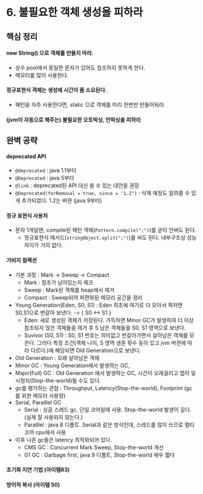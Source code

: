 # 6. 불필요한 객체 생성을 피하라
## 핵심 정리
#### new String() 으로 객체를 만들지 마라.
 * 상수 pool에서 동일한 문자가 있어도 참조하지 못하게 한다.
 * 메모리를 많이 사용한다.

#### 정규표현식 객체는 생성에 시간이 좀 소요된다.
 * 패턴을 자주 사용한다면, static 으로 객체를 미리 한번만 만들어둬라.

#### (jvm이 자동으로 해주는) 불필요한 오토박싱, 언박싱을 피하라



## 완벽 공략
#### deprecated API
 * `@deprecated` : java 1.1부터
 * `@Deprecated` : java 5부터
 * `@link` : deprecated된 API 대신 쓸 수 있는 대안을 권장
 * `@Deprecated(forRemoval = true, since = '1.2")` : 삭제 예정도 알려줄 수 있게 추가되었다. 1.2는 버젼 (java 9부터)

#### 정규 표현식 사용처
 * 문자 1개일땐, compile된 패턴 객체(`Pattern.compile(";")`)를 굳이 안써도 된다.
    * 정규표현식 메서드(`stringObject.split(";")`)를 써도 된다. 내부구조상 성능 차이가 거의 없다.

#### 가비지 컬렉션
 * 기본 과정 : Mark -> Sweep -> Compact
    * Mark : 참조가 남아있는지 체크
    * Sweep : Mark된 객체를 heap에서 제거
    * Compact : Sweep되어 파편화된 메모리 공간을 정리
 * Young Generation(Eden, S0, S1) : Eden 최초에 여기로 다 모아서 꽉차면 S0,S1으로 번갈아 보낸다. -> { S0 <-> S1 }
    * Eden: 새로 생성된 객체가 저장된다. 가득차면 Minor GC가 발생하여 더 이상 참조되지 않은 객체들을 제거 후 S 남은 객체들을 S0, S1 영역으로 보낸다. 
    * Suvivor (S0, S1) : S0, S1 번호는 의미없고 번갈아가면서 살아남은 객체를 모은다. 그러다 특정 조건(객체 나이, S 영역 생존 횟수 등이 있고 jvm 버젼에 따라 다르다.)에 해당되면 Old Generation으로 보낸다.
 * Old Generation : 오래 살아남은 객체
 * Minor GC : Young Generation에서 발생하는 GC,
 * Major(Full) GC : Old Generation 에서 발생하는 GC, 시간이 오래걸리고 앱이 일시정지(Stop-the-world)될 수도 있다.
 * gc를 평가하는 관점 : Throughput, Latency(Stop-the-world), Footprint (gc를 위한 메모리 사용량) 
 * Serial, Paralllel GC
    * Serial : 싱글 스레드 gc, 단일 코어일때 사용. Stop-the-world 발생이 길다. (실제 잘 사용되지 않는다.)
    * Paralllel : java 8 디폴트. Serial과 같은 방식인데, 스레드를 많이 쓰므로 멀티 코어 cpu에서 사용
 * 이후 나온 gc들은 latency 최적화되어 있다.
   * CMS GC : Concurrent Mark Sweep, Stop-the-world 개선
   * G1 GC : Garbage first, java 9 디폴트, Stop-the-world 매우 짧다
    
 

#### 초기화 지연 기법 (아이템83)
#### 방어적 복사 (아이템 50)
